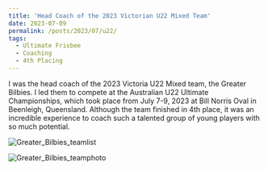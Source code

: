 ```yaml
---
title: 'Head Coach of the 2023 Victorian U22 Mixed Team'
date: 2023-07-09
permalink: /posts/2023/07/u22/
tags:
  - Ultimate Frisbee
  - Coaching
  - 4th Placing
---
```


I was the head coach of the 2023 Victoria U22 Mixed team, the Greater Bilbies. I led them to compete at the Australian U22 Ultimate Championships, which took place from July 7-9, 2023 at Bill Norris Oval in Beenleigh, Queensland. Although the team finished in 4th place, it was an incredible experience to coach such a talented group of young players with so much potential.

![Greater_Bilbies_teamlist](https://kelza23.github.io/images/greater_bilbies.jpg)

![Greater_Bilbies_teamphoto](https://kelza23.github.io/images/greater_bilbies_team.jpg)